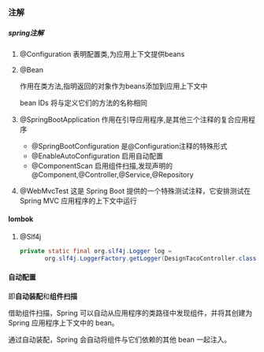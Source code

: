 ### 注解

##### spring注解

1. @Configuration 表明配置类,为应用上下文提供beans

2. @Bean 
    
    作用在类方法,指明返回的对象作为beans添加到应用上下文中
    
    bean IDs 将与定义它们的方法的名称相同
    
2. @SpringBootApplication 作用在引导应用程序,是其他三个注释的复合应用程序
    
    - @SpringBootConfiguration 是@Configuration注释的特殊形式
    - @EnableAutoConfiguration 启用自动配置
    - @ComponentScan 启用组件扫描,发现声明的@Component,@Controller,@Service,@Repository
    
4. @WebMvcTest 这是 Spring Boot 提供的一个特殊测试注释，它安排测试在 Spring MVC 应用程序的上下文中运行





#### lombok

1. @Slf4j

   ```java
   private static final org.slf4j.Logger log = 
          org.slf4j.LoggerFactory.getLogger(DesignTacoController.class);
   ```

   



#### 自动配置

即**自动装配**和**组件扫描**

借助组件扫描，Spring 可以自动从应用程序的类路径中发现组件，并将其创建为 Spring 应用程序上下文中的 bean。

通过自动装配，Spring 会自动将组件与它们依赖的其他 bean 一起注入。





